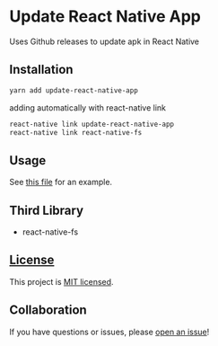 # Update React Native App
Uses Github releases to update apk in React Native

## Installation
```bash
yarn add update-react-native-app
```

adding automatically with react-native link

```bash
react-native link update-react-native-app
react-native link react-native-fs
```
## Usage
See [this file](https://github.com/TriPSs/popcorn-native/blob/master/app/components/CheckForUpdates/CheckForUpdates.js) for an example.

## Third Library
* react-native-fs

## [License](https://github.com/tripss/update-react-native-app/blob/master/LICENSE)

This project is [MIT licensed](./LICENSE).

## Collaboration

If you have questions or issues, please [open an issue](https://github.com/TriPSs/update-react-native-app/issues)!
